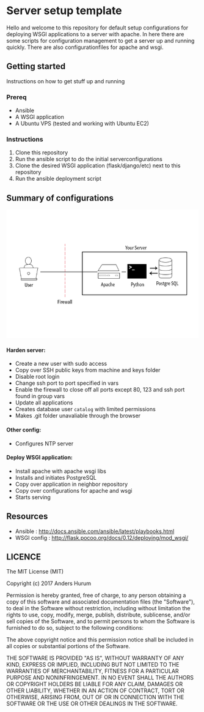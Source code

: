 # Server setup template
Hello and welcome to this repository for default setup configurations for deploying WSGI applications to a server with apache. In here there are some scripts for configuration management to get a server up and running quickly. There are also configurationfiles for apache and wsgi.

## Getting started
Instructions on how to get stuff up and running

### Prereq
- Ansible
- A WSGI application
- A Ubuntu VPS (tested and working with Ubuntu EC2)

### Instructions
1. Clone this repository
2. Run the ansible script to do the initial serverconfigurations
3. Clone the desired WSGI application (flask/django/etc) next to this repository
4. Run the ansible deployment script

## Summary of configurations
![Network figure](./Network_fig.png)
#### Harden server:
- Create a new user with sudo access
- Copy over SSH public keys from machine and keys folder
- Disable root login
- Change ssh port to port specified in vars
- Enable the firewall to close off all ports except 80, 123 and ssh port found in group vars
- Update all applications
- Creates database user `catalog` with limited permissions
- Makes .git folder unavaliable through the browser
#### Other config:
- Configures NTP server
#### Deploy WSGI application:
- Install apache with apache wsgi libs
- Installs and initiates PostgreSQL
- Copy over application in neighbor repository
- Copy over configurations for apache and wsgi
- Starts serving

## Resources
- Ansible : http://docs.ansible.com/ansible/latest/playbooks.html
- WSGI config : http://flask.pocoo.org/docs/0.12/deploying/mod_wsgi/

## LICENCE
The MIT License (MIT)

Copyright (c) 2017 Anders Hurum

Permission is hereby granted, free of charge, to any person obtaining a copy of this software and associated documentation files (the "Software"), to deal in the Software without restriction, including without limitation the rights to use, copy, modify, merge, publish, distribute, sublicense, and/or sell copies of the Software, and to permit persons to whom the Software is furnished to do so, subject to the following conditions:

The above copyright notice and this permission notice shall be included in all copies or substantial portions of the Software.

THE SOFTWARE IS PROVIDED "AS IS", WITHOUT WARRANTY OF ANY KIND, EXPRESS OR IMPLIED, INCLUDING BUT NOT LIMITED TO THE WARRANTIES OF MERCHANTABILITY, FITNESS FOR A PARTICULAR PURPOSE AND NONINFRINGEMENT. IN NO EVENT SHALL THE AUTHORS OR COPYRIGHT HOLDERS BE LIABLE FOR ANY CLAIM, DAMAGES OR OTHER LIABILITY, WHETHER IN AN ACTION OF CONTRACT, TORT OR OTHERWISE, ARISING FROM, OUT OF OR IN CONNECTION WITH THE SOFTWARE OR THE USE OR OTHER DEALINGS IN THE SOFTWARE.
